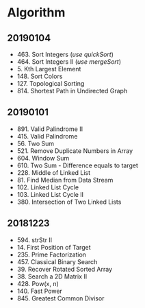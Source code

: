 # Algorithm

## 20190104

* 463\. Sort Integers (*use quickSort*)
* 464\. Sort Integers II (*use mergeSort*)
* 5\. Kth Largest Element
* 148\. Sort Colors
* 127\. Topological Sorting
* 814\. Shortest Path in Undirected Graph

## 20190101

* 891\. Valid Palindrome II
* 415\. Valid Palindrome
* 56\. Two Sum
* 521\. Remove Duplicate Numbers in Array
* 604\. Window Sum
* 610\. Two Sum - Difference equals to target
* 228\. Middle of Linked List
* 81\. Find Median from Data Stream
* 102\. Linked List Cycle
* 103\. Linked List Cycle II
* 380\. Intersection of Two Linked Lists

## 20181223

* 594\. strStr II
* 14\. First Position of Target
* 235\. Prime Factorization
* 457\. Classical Binary Search
* 39\. Recover Rotated Sorted Array
* 38\. Search a 2D Matrix II
* 428\. Pow(x, n)
* 140\. Fast Power
* 845\. Greatest Common Divisor
